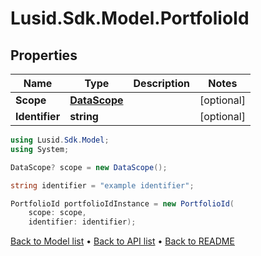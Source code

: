 # Lusid.Sdk.Model.PortfolioId

## Properties

Name | Type | Description | Notes
------------ | ------------- | ------------- | -------------
**Scope** | [**DataScope**](DataScope.md) |  | [optional] 
**Identifier** | **string** |  | [optional] 

```csharp
using Lusid.Sdk.Model;
using System;

DataScope? scope = new DataScope();

string identifier = "example identifier";

PortfolioId portfolioIdInstance = new PortfolioId(
    scope: scope,
    identifier: identifier);
```

[Back to Model list](../README.md#documentation-for-models) &#8226; [Back to API list](../README.md#documentation-for-api-endpoints) &#8226; [Back to README](../README.md)
